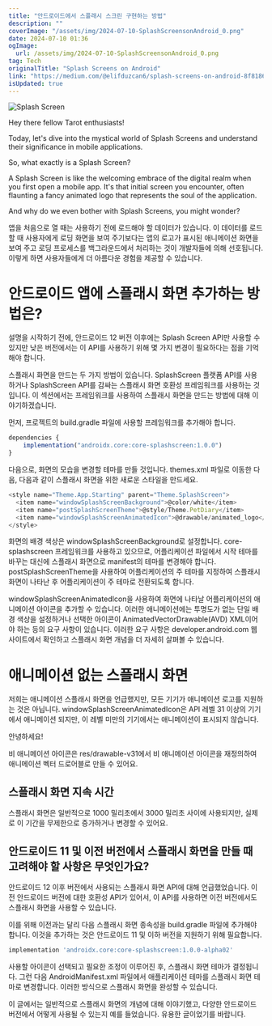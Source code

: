 ```yaml
---
title: "안드로이드에서 스플래시 스크린 구현하는 방법"
description: ""
coverImage: "/assets/img/2024-07-10-SplashScreensonAndroid_0.png"
date: 2024-07-10 01:36
ogImage:
  url: /assets/img/2024-07-10-SplashScreensonAndroid_0.png
tag: Tech
originalTitle: "Splash Screens on Android"
link: "https://medium.com/@elifduzcan6/splash-screens-on-android-8f8186dadfaf"
isUpdated: true
---
```


![Splash Screen](/assets/img/2024-07-10-SplashScreensonAndroid_0.png)

Hey there fellow Tarot enthusiasts!

Today, let's dive into the mystical world of Splash Screens and understand their significance in mobile applications.

So, what exactly is a Splash Screen?

A Splash Screen is like the welcoming embrace of the digital realm when you first open a mobile app. It's that initial screen you encounter, often flaunting a fancy animated logo that represents the soul of the application.

And why do we even bother with Splash Screens, you might wonder?

<div class="content-ad"></div>

앱을 처음으로 열 때는 사용하기 전에 로드해야 할 데이터가 있습니다. 이 데이터를 로드할 때 사용자에게 로딩 화면을 보여 주기보다는 앱의 로고가 표시된 애니메이션 화면을 보여 주고 로딩 프로세스를 백그라운드에서 처리하는 것이 개발자들에 의해 선호됩니다. 이렇게 하면 사용자들에게 더 아름다운 경험을 제공할 수 있습니다.

# 안드로이드 앱에 스플래시 화면 추가하는 방법은?

설명을 시작하기 전에, 안드로이드 12 버전 이후에는 Splash Screen API만 사용할 수 있지만 낮은 버전에서는 이 API를 사용하기 위해 몇 가지 변경이 필요하다는 점을 기억해야 합니다.

스플래시 화면을 만드는 두 가지 방법이 있습니다. SplashScreen 플랫폼 API를 사용하거나 SplashScreen API를 감싸는 스플래시 화면 호환성 프레임워크를 사용하는 것입니다. 이 섹션에서는 프레임워크를 사용하여 스플래시 화면을 만드는 방법에 대해 이야기하겠습니다.

<div class="content-ad"></div>

먼저, 프로젝트의 build.gradle 파일에 사용할 프레임워크를 추가해야 합니다.

```js
dependencies {
    implementation("androidx.core:core-splashscreen:1.0.0")
}
```

다음으로, 화면의 모습을 변경할 테마를 만들 것입니다. themes.xml 파일로 이동한 다음, 다음과 같이 스플래시 화면을 위한 새로운 스타일을 만드세요.

```js
<style name="Theme.App.Starting" parent="Theme.SplashScreen">
  <item name="windowSplashScreenBackground">@color/white</item>
  <item name="postSplashScreenTheme">@style/Theme.PetDiary</item>
  <item name="windowSplashScreenAnimatedIcon">@drawable/animated_logo</item>
</style>
```

<div class="content-ad"></div>

화면의 배경 색상은 windowSplashScreenBackground로 설정합니다. core-splashscreen 프레임워크를 사용하고 있으므로, 어플리케이션 파일에서 시작 테마를 바꾸는 대신에 스플래시 화면으로 manifest의 테마를 변경해야 합니다. postSplashScreenTheme을 사용하여 어플리케이션의 주 테마를 지정하여 스플래시 화면이 나타난 후 어플리케이션이 주 테마로 전환되도록 합니다.

windowSplashScreenAnimatedIcon을 사용하여 화면에 나타날 어플리케이션의 애니메이션 아이콘을 추가할 수 있습니다. 이러한 애니메이션에는 투명도가 없는 단일 배경 색상을 설정하거나 선택한 아이콘이 AnimatedVectorDrawable(AVD) XML이어야 하는 등의 요구 사항이 있습니다. 이러한 요구 사항은 developer.android.com 웹사이트에서 확인하고 스플래시 화면 개념을 더 자세히 살펴볼 수 있습니다.

# 애니메이션 없는 스플래시 화면

저희는 애니메이션 스플래시 화면을 언급했지만, 모든 기기가 애니메이션 로고를 지원하는 것은 아닙니다. windowSplashScreenAnimatedIcon은 API 레벨 31 이상의 기기에서 애니메이션 되지만, 이 레벨 미만의 기기에서는 애니메이션이 표시되지 않습니다.

<div class="content-ad"></div>

안녕하세요!

비 애니메이션 아이콘은 res/drawable-v31에서 비 애니메이션 아이콘을 재정의하여 애니메이션 벡터 드로어블로 만들 수 있어요.

## 스플래시 화면 지속 시간

스플래시 화면은 일반적으로 1000 밀리초에서 3000 밀리초 사이에 사용되지만, 실제로 이 기간을 무제한으로 증가하거나 변경할 수 있어요.

## 안드로이드 11 및 이전 버전에서 스플래시 화면을 만들 때 고려해야 할 사항은 무엇인가요?

<div class="content-ad"></div>

안드로이드 12 이후 버전에서 사용되는 스플래시 화면 API에 대해 언급했었습니다. 이전 안드로이드 버전에 대한 호환성 API가 있어서, 이 API를 사용하면 이전 버전에서도 스플래시 화면을 사용할 수 있습니다.

이를 위해 이전과는 달리 다음 스플래시 화면 종속성을 build.gradle 파일에 추가해야 합니다. 이것을 추가하는 것은 안드로이드 11 및 이하 버전을 지원하기 위해 필요합니다.

```js
implementation 'androidx.core:core-splashscreen:1.0.0-alpha02'
```

사용할 아이콘이 선택되고 필요한 조정이 이루어진 후, 스플래시 화면 테마가 결정됩니다. 그런 다음 AndroidManifest.xml 파일에서 애플리케이션 테마를 스플래시 화면 테마로 변경합니다. 이러한 방식으로 스플래시 화면을 완성할 수 있습니다.

<div class="content-ad"></div>

이 글에서는 일반적으로 스플래시 화면의 개념에 대해 이야기했고, 다양한 안드로이드 버전에서 어떻게 사용될 수 있는지 예를 들었습니다. 유용한 글이었기를 바랍니다.
